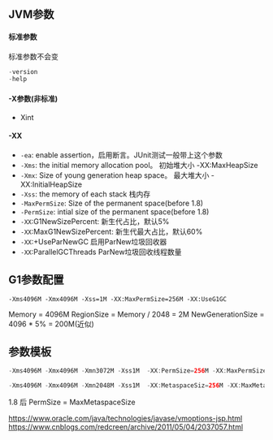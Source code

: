 ## JVM参数

#### 标准参数
标准参数不会变
```java
-version
-help
```
#### -X参数(非标准)
- Xint

#### -XX

- `-ea`: enable assertion，启用断言。JUnit测试一般带上这个参数
- `-Xms`: the initial memory allocation pool。 初始堆大小 -XX:MaxHeapSize
- `-Xmx`: Size of young generation heap space。 最大堆大小 -XX:InitialHeapSize
- `-Xss`: the memory of each stack 栈内存
- `-MaxPermSize`: Size of the permanent space(before 1.8)
- `-PermSize`: intial size of the permanent space(before 1.8)
- `-XX`:G1NewSizePercent: 新生代占比，默认5%
- `-XX`:MaxG1NewSizePercent: 新生代最大占比，默认60%
- `-XX`:+UseParNewGC 启用ParNew垃圾回收器
- `-XX`:ParallelGCThreads ParNew垃圾回收线程数量


## G1参数配置
```
-Xms4096M -Xmx4096M -Xss=1M -XX:MaxPermSize=256M -XX:UseG1GC

```
Memory = 4096M
RegionSize = Memory / 2048 = 2M
NewGenerationSize = 4096 * 5% = 200M(近似)

## 参数模板
```java 1.7
-Xms4096M -Xmx4096M -Xmn3072M -Xss1M  -XX:PermSize=256M -XX:MaxPermSize=256M -XX:+UseParNewGC -XX:+UseConcMarkSweepGC -XX:CMSInitiatingOccupancyFaction=92 -XX:+UseCMSCompactAtFullCollection -XX:CMSFullGCsBeforeCompaction=0 -XX:+CMSParallelInitialMarkEnabled -XX:+CMSScavengeBeforeRemark
```

```java 1.8
-Xms4096M -Xmx4096M -Xmn2048M -Xss1M  -XX:MetaspaceSiz=256M -XX:MaxMetaspaceSizee=256M -XX:+UseParNewGC -XX:+UseConcMarkSweepGC -XX:CMSInitiatingOccupancyFaction=92 -XX:+UseCMSCompactAtFullCollection -XX:CMSFullGCsBeforeCompaction=0 -XX:+CMSParallelInitialMarkEnabled -XX:+CMSScavengeBeforeRemark
```
1.8 后
PermSize = MaxMetaspaceSize


https://www.oracle.com/java/technologies/javase/vmoptions-jsp.html
https://www.cnblogs.com/redcreen/archive/2011/05/04/2037057.html